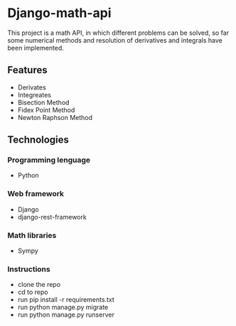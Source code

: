 # Django-math-api
This project is a math API, in which different problems can be solved, so far some numerical methods and resolution of derivatives and integrals have been implemented.
## Features
- Derivates
- Integreates
- Bisection Method
- Fidex Point Method
- Newton Raphson Method

## Technologies
### Programming lenguage
- Python
### Web framework
- Django
- django-rest-framework
### Math libraries
- Sympy

### Instructions 
- clone the repo
- cd to repo
- run pip install -r requirements.txt
- run python manage.py migrate
- run python manage.py runserver

